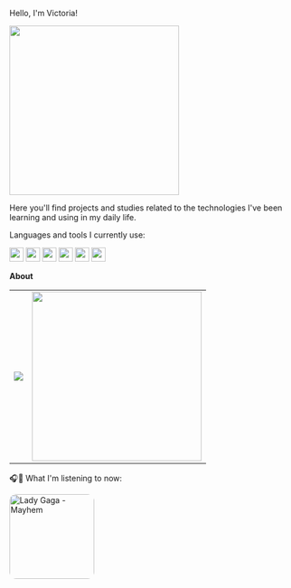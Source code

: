 Hello, I'm Victoria!

<img src="https://media1.tenor.com/m/y4Ie8h0H-TwAAAAd/cat-typing.gif" width="300"/>

Here you'll find projects and studies related to the technologies
I've been learning and using in my daily life.

Languages and tools I currently use:

<img loading="lazy" src="https://cdn.jsdelivr.net/gh/devicons/devicon@latest/icons/php/php-plain.svg" width="25" height="25"/> <img loading="lazy" src="https://cdn.jsdelivr.net/gh/devicons/devicon@latest/icons/java/java-plain-wordmark.svg" width="25" height="25" /> <img loading="lazy" src="https://cdn.jsdelivr.net/gh/devicons/devicon@latest/icons/javascript/javascript-original.svg" width="25" height="25"/> 
<img loading="lazy" src="https://cdn.jsdelivr.net/gh/devicons/devicon@latest/icons/postgresql/postgresql-original.svg"  width="25" height="25"/> <img loading="lazy" src="https://cdn.jsdelivr.net/gh/devicons/devicon@latest/icons/mysql/mysql-original.svg" width="25" height="25" /> 
<img loading="lazy" src="https://cdn.jsdelivr.net/gh/devicons/devicon@latest/icons/github/github-original.svg" width="25" height="25" />

**About**

<div align="center">
  <table style="border: none">
    <tr>
      <td style="border: none">
        <img src="https://github-readme-stats.vercel.app/api?username=hausofvic&theme=transparent&show_icons=true&hide_border=true&count_private=true" />
      </td>
      <td style="border: none">
        <img src="https://github-readme-stats.vercel.app/api/top-langs/?username=hausofvic&hide_progress=true" width="300"/>
      </td>
    </tr>
  </table>
</div>

🎧🖤 What I'm listening to now:

<a href="https://open.spotify.com/intl-pt/album/2MHUaRi9OCyTN02SoyRRBJ?si=QcyeewYxRWy7eKVFm0xpsQ" target="_blank">
    <img src="https://capricho.abril.com.br/wp-content/uploads/2025/03/lady-gaga-mayhem.png?w=1000" alt="Lady Gaga - Mayhem" width="150" style="border-radius: 12px;">
</a>


